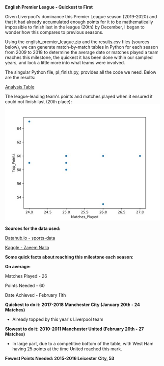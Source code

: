 **English Premier League - Quickest to First**

Given Liverpool's dominance this Premier League season (2019-2020) and that it had already accumulated enough points for it to be
mathematically impossible to finish last in the league (20th) by December, I began to wonder how this compares to previous seasons.

Using the english_premier_league.zip and the results.csv files (sources below), we can generate match-by-match tables in Python for each season 
from 2009 to 2018 to determine the average date or matches played a team reaches this milestone, the quickest it has been done within our sampled years, 
and look a little more into what teams were involved.

The singular Python file, pl_finish.py, provides all the code we need. Below are the results:

[Analysis Table](https://github.com/patrickcooper95/pl_analysis/blob/master/pl_analysis.xlsx)

The league-leading team's points and matches played when it ensured it could not finish last (20th place):
![](https://github.com/patrickcooper95/pl_analysis/blob/master/pl_scatter.JPG)


**Sources for the data used:**

[Datahub.io - sports-data](https://datahub.io/sports-data/english-premier-league#resource-english-premier-league_zip)

[Kaggle - Zaeem Nalla](https://www.kaggle.com/zaeemnalla/premier-league#results.csv)



**Some quick facts about reaching this milestone each season:**

**On average:**

Matches Played - 26

Points Needed - 60

Date Achieved - February 11th


**Quickest to do it: 2017-2018 Manchester City (January 20th - 24 Matches)**
  - Already topped by this year's Liverpool team

**Slowest to do it: 2010-2011 Manchester United (February 26th - 27 Matches)**
  - In large part, due to a competitive bottom of the table, with West Ham having 25 points at the time United reached this mark.
  
**Fewest Points Needed: 2015-2016 Leicester City, 53**

